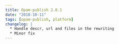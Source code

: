 ```yaml
---
title: Opam-publish 2.0.1
date: "2018-10-11"
tags: [opam-publish, platform]
changelog: |
  * Handle descr, url and files in the rewriting
  * Minor fix
---
```


